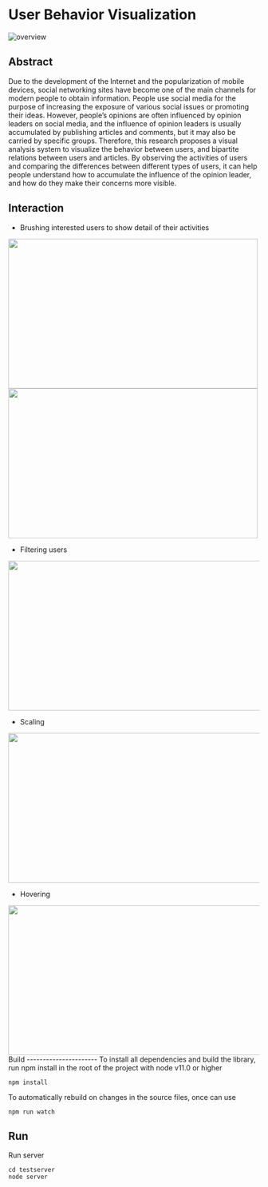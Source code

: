 # User Behavior Visualization
![overview](https://i.imgur.com/RuBM9lt.png "system overview")

Abstract
----
Due to the development of the Internet and the popularization of mobile devices, social networking sites have become one of the main channels for modern people to obtain information. People use social media for the purpose of increasing the exposure of various social issues or promoting their ideas. However, people’s opinions are often influenced by opinion leaders on social media, and the influence of opinion leaders is usually accumulated by publishing articles and comments, but it may also be carried by specific groups. Therefore, this research proposes a visual analysis system to visualize the behavior between users, and bipartite relations between users and articles. By observing the activities of users and comparing the differences between different types of users, it can help people understand how to accumulate the influence of the opinion leader, and how do they make their concerns more visible.

Interaction
----
* Brushing interested users to show detail of their activities  

<img src="https://i.imgur.com/RFlZNON.png" height="300" width="500">
<img src="https://i.imgur.com/26ZOmeh.png" height="300" width="500">

* Filtering users

<img src="https://i.imgur.com/F5vwk8m.png" height="300" width="600">

* Scaling

<img src="https://i.imgur.com/HaHxK0E.png" height="300" width="600">

* Hovering

<img src="https://i.imgur.com/gnsNleD.png" height="300" width="600">
Build
----------------------
To install all dependencies and build the library, run npm install in the root of the project with node v11.0 or higher

    npm install
To automatically rebuild on changes in the source files, once can use

    npm run watch
    
Run
----
Run server

    cd testserver
    node server
